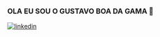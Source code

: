 ### OLA EU SOU O GUSTAVO BOA DA GAMA 👋
[![linkedin](https://img.shields.io/badge/LinkedIn-0077B5?style=for-the-badge&logo=linkedin&logoColor=white)](https://www.linkedin.com/in/gustavo-boa-da-gama-699878340/)


